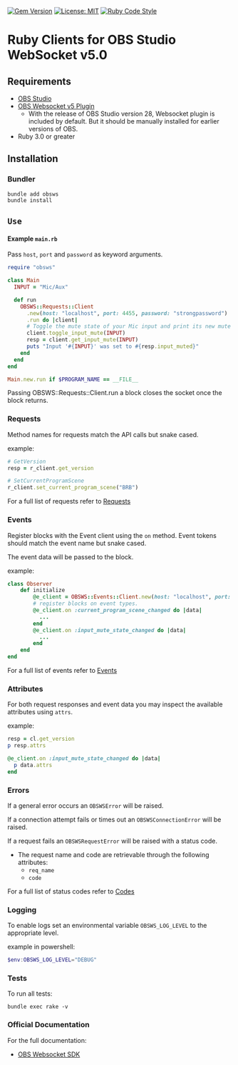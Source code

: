 [![Gem Version](https://badge.fury.io/rb/obsws.svg)](https://badge.fury.io/rb/obsws)
[![License: MIT](https://img.shields.io/badge/License-MIT-yellow.svg)](https://github.com/onyx-and-iris/obsws-ruby/blob/dev/LICENSE)
[![Ruby Code Style](https://img.shields.io/badge/code_style-standard-violet.svg)](https://github.com/standardrb/standard)

# Ruby Clients for OBS Studio WebSocket v5.0

## Requirements

- [OBS Studio](https://obsproject.com/)
- [OBS Websocket v5 Plugin](https://github.com/obsproject/obs-websocket/releases/tag/5.0.0)
  - With the release of OBS Studio version 28, Websocket plugin is included by default. But it should be manually installed for earlier versions of OBS.
- Ruby 3.0 or greater

## Installation

### Bundler

```
bundle add obsws
bundle install
```

## `Use`

#### Example `main.rb`

Pass `host`, `port` and `password` as keyword arguments.

```ruby
require "obsws"

class Main
  INPUT = "Mic/Aux"

  def run
    OBSWS::Requests::Client
      .new(host: "localhost", port: 4455, password: "strongpassword")
      .run do |client|
      # Toggle the mute state of your Mic input and print its new mute state
      client.toggle_input_mute(INPUT)
      resp = client.get_input_mute(INPUT)
      puts "Input '#{INPUT}' was set to #{resp.input_muted}"
    end
  end
end

Main.new.run if $PROGRAM_NAME == __FILE__
```

Passing OBSWS::Requests::Client.run a block closes the socket once the block returns.

### Requests

Method names for requests match the API calls but snake cased.

example:

```ruby
# GetVersion
resp = r_client.get_version

# SetCurrentProgramScene
r_client.set_current_program_scene("BRB")
```

For a full list of requests refer to [Requests](https://github.com/obsproject/obs-websocket/blob/master/docs/generated/protocol.md#requests)

### Events

Register blocks with the Event client using the `on` method. Event tokens should match the event name but snake cased.

The event data will be passed to the block.

example:

```ruby
class Observer
    def initialize
        @e_client = OBSWS::Events::Client.new(host: "localhost", port: 4455, password: "strongpassword")
        # register blocks on event types.
        @e_client.on :current_program_scene_changed do |data|
          ...
        end
        @e_client.on :input_mute_state_changed do |data|
          ...
        end
    end
end
```

For a full list of events refer to [Events](https://github.com/obsproject/obs-websocket/blob/master/docs/generated/protocol.md#events)

### Attributes

For both request responses and event data you may inspect the available attributes using `attrs`.

example:

```ruby
resp = cl.get_version
p resp.attrs

@e_client.on :input_mute_state_changed do |data|
  p data.attrs
end
```

### Errors

If a general error occurs an `OBSWSError` will be raised.

If a connection attempt fails or times out an `OBSWSConnectionError` will be raised.

If a request fails an `OBSWSRequestError` will be raised with a status code.

- The request name and code are retrievable through the following attributes:
  - `req_name`
  - `code`

For a full list of status codes refer to [Codes](https://github.com/obsproject/obs-websocket/blob/master/docs/generated/protocol.md#requeststatus)

### Logging

To enable logs set an environmental variable `OBSWS_LOG_LEVEL` to the appropriate level.

example in powershell:

```powershell
$env:OBSWS_LOG_LEVEL="DEBUG"
```

### Tests

To run all tests:

```
bundle exec rake -v
```

### Official Documentation

For the full documentation:

- [OBS Websocket SDK](https://github.com/obsproject/obs-websocket/blob/master/docs/generated/protocol.md#obs-websocket-501-protocol)
